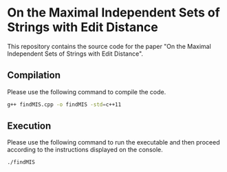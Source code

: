 # On the Maximal Independent Sets of Strings with Edit Distance

This repository contains the source code for the paper "On the Maximal Independent Sets of Strings with Edit Distance".

## Compilation

Please use the following command to compile the code.

```bash
g++ findMIS.cpp -o findMIS -std=c++11
```

## Execution

Please use the following command to run the executable and then proceed according to the instructions displayed on the console.

```bash
./findMIS
```
